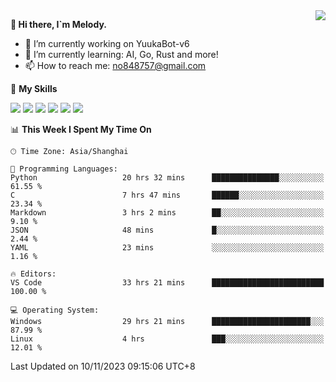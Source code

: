<a href="#">
  <img align="right" src="https://github-readme-stats.vercel.app/api?username=melodyyuuka&count_private=true&show_icons=true" />
</a>

**👋 Hi there, I`m Melody.**

- 🔭 I’m currently working on YuukaBot-v6
- 🌱 I’m currently learning: AI, Go, Rust and more!
- 📫 How to reach me: no848757@gmail.com

🌟 **My Skills** 

![](https://img.shields.io/badge/-Python-3e74a2?style=flat-square&logo=Python&logoColor=fff)
![](https://img.shields.io/badge/-Java-007396?style=flat-square&logo=OpenJDK&logoColor=fff)
![](https://img.shields.io/badge/-Node.js-339933?style=flat-square&logo=Node.js&logoColor=fff)
![](https://img.shields.io/badge/-Git-f05032?style=flat-square&logo=git&logoColor=fff)
![](https://img.shields.io/badge/-PostgreSQL-4169e1?style=flat-square&logo=PostgreSQL&logoColor=fff)
![](https://img.shields.io/badge/-VSCode-007acc?style=flat-square&logo=Visual-Studio-Code&logoColor=fff)


<!--START_SECTION:waka-->
📊 **This Week I Spent My Time On** 

```text
🕑︎ Time Zone: Asia/Shanghai

💬 Programming Languages: 
Python                   20 hrs 32 mins      ███████████████░░░░░░░░░░   61.55 % 
C                        7 hrs 47 mins       ██████░░░░░░░░░░░░░░░░░░░   23.34 % 
Markdown                 3 hrs 2 mins        ██░░░░░░░░░░░░░░░░░░░░░░░    9.10 % 
JSON                     48 mins             █░░░░░░░░░░░░░░░░░░░░░░░░    2.44 % 
YAML                     23 mins             ░░░░░░░░░░░░░░░░░░░░░░░░░    1.16 % 

🔥 Editors: 
VS Code                  33 hrs 21 mins      █████████████████████████   100.00 % 

💻 Operating System: 
Windows                  29 hrs 21 mins      ██████████████████████░░░   87.99 % 
Linux                    4 hrs               ███░░░░░░░░░░░░░░░░░░░░░░   12.01 % 
```


 Last Updated on 10/11/2023 09:15:06 UTC+8
<!--END_SECTION:waka-->

